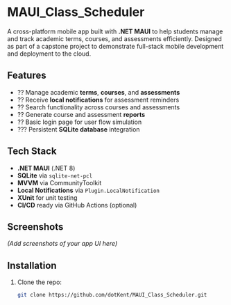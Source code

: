 # MAUI_Class_Scheduler 

A cross-platform mobile app built with **.NET MAUI** to help students manage and track academic terms, courses, and assessments efficiently. Designed as part of a capstone project to demonstrate full-stack mobile development and deployment to the cloud.

## Features

- ?? Manage academic **terms**, **courses**, and **assessments**
- ?? Receive **local notifications** for assessment reminders
- ?? Search functionality across courses and assessments
- ?? Generate course and assessment **reports**
- ?? Basic login page for user flow simulation
- ??? Persistent **SQLite database** integration

## Tech Stack

- **.NET MAUI** (.NET 8)
- **SQLite** via `sqlite-net-pcl`
- **MVVM** via CommunityToolkit
- **Local Notifications** via `Plugin.LocalNotification`
- **XUnit** for unit testing
- **CI/CD** ready via GitHub Actions (optional)

## Screenshots

*(Add screenshots of your app UI here)*

## Installation

1. Clone the repo:
   ```bash
   git clone https://github.com/dotKent/MAUI_Class_Scheduler.git
